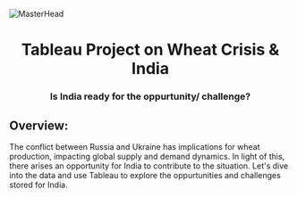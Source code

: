 ![MasterHead](https://raw.githubusercontent.com/simon-zerisenay/simon-zerisenay/main/work.gif)
<h1 align="center">Tableau Project on Wheat Crisis & India</h1>
<h3 align="center">Is India ready for the oppurtunity/ challenge?</h3>
<h2>Overview:</h2>
<p>The conflict between Russia and Ukraine has implications for wheat production, impacting global supply and demand dynamics. In light of this, there arises an opportunity for India to contribute to the situation. Let's dive into the data and use Tableau to explore the oppurtunities and challenges stored for India.</p>
